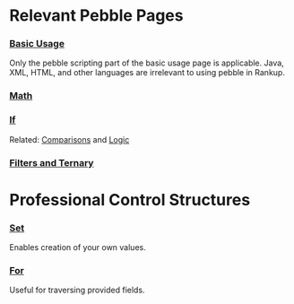 # Relevant Pebble Pages
### <a href="https://pebbletemplates.io/wiki/guide/basic-usage/#syntax-reference" target="_blank">Basic Usage</a>
Only the pebble scripting part of the basic usage page is applicable. Java, XML, HTML, and other languages are irrelevant to using pebble in Rankup.
### <a href="https://pebbletemplates.io/wiki/operator/math/" target="_blank">Math</a>
### <a href="https://pebbletemplates.io/wiki/tag/if/" target="_blank">If</a>
Related: <a href="https://pebbletemplates.io/wiki/operator/comparisons/" target="_blank">Comparisons</a> and <a href="https://pebbletemplates.io/wiki/operator/logic/" target="_blank">Logic</a>
### <a href="https://pebbletemplates.io/wiki/operator/others/" target="_blank">Filters and Ternary</a>
# Professional Control Structures
### <a href="https://pebbletemplates.io/wiki/tag/set/" target="_blank">Set</a>
Enables creation of your own values.
### <a href="https://pebbletemplates.io/wiki/tag/for/" target="_blank">For</a>
Useful for traversing provided fields.
